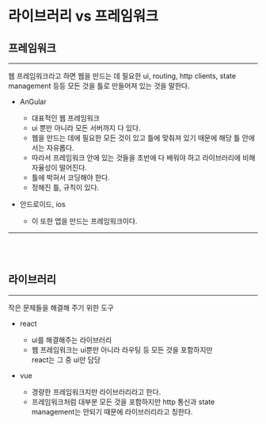# 라이브러리 vs 프레임워크
## 프레임워크
___
웹 프레임워크라고 하면 웹을 만드는 데 필요한 ui, routing, http clients, state management 등등 모든 것을 틀로 만들어져 있는 것을 말한다.
- AnGular
  - 대표적인 웹 프레임워크
  - ui 뿐만 아니라 모든 서버까지 다 있다.
  - 웹을 만드는 데에 필요한 모든 것이 있고 틀에 맞춰져 있기 때문에 해당 틀 안에서는 자유롭다.
  - 따라서 프레임워크 안에 있는 것들을 초반에 다 배워야 하고 라이브러리에 비해 자율성이 떨어진다.
  - 틀에 박혀서 코딩해야 한다.
  - 정해진 틀, 규칙이 있다.

- 안드로이드, ios
  - 이 또한 앱을 만드는 프레임워크이다.

___
<br/>
<br/>

## 라이브러리
___
작은 문제들을 해결해 주기 위한 도구
- react
  - ui를 해결해주는 라이브러리
  - 웹 프레임워크는 ui뿐만 아니라 라우팅 등 모든 것을 포함하지만      
    react는 그 중 ui만 담당

- vue
  - 경량한 프레임워크지만 라이브러리라고 한다.
  - 프레임워크처럼 대부분 모든 것을 포함하지만 http 통신과 state management는 안되기 때문에 라이브러리라고 칭한다.
